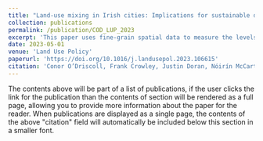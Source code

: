 ```yaml
---
title: "Land-use mixing in Irish cities: Implications for sustainable development"
collection: publications
permalink: /publication/COD_LUP_2023
excerpt: 'This paper uses fine-grain spatial data to measure the levels of land-use mixing (land-use entropy) across the five major cities of the Republic of Ireland, and assesses the impacts these patterns may have on regional economic, environmental, and social outcomes.'
date: 2023-05-01
venue: 'Land Use Policy'
paperurl: 'https://doi.org/10.1016/j.landusepol.2023.106615'
citation: 'Conor O’Driscoll, Frank Crowley, Justin Doran, Nóirín McCarthy. 2023. Land-use mixing in Irish cities: Implications for sustainable development. Land Use Policy, 128, 1-7'
---
```


The contents above will be part of a list of publications, if the user clicks the link for the publication than the contents of section will be rendered as a full page, allowing you to provide more information about the paper for the reader. When publications are displayed as a single page, the contents of the above "citation" field will automatically be included below this section in a smaller font.
